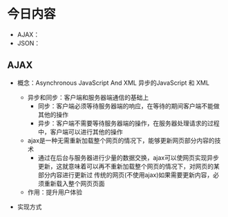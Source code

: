 # 今日内容
- AJAX：
- JSON： 

## AJAX
- 概念：Asynchronous JavaScript And XML    异步的JavaScript 和 XML
    - 异步和同步：客户端和服务器端通信的基础上
        - 同步：客户端必须等待服务器端的响应，在等待的期间客户端不能做其他的操作
        - 异步：客户端不需要等待服务器端的操作，在服务器处理请求的过程中，客户端可以进行其他的操作
    - ajax是一种无需重新加载整个网页的情况下，能够更新网页部分内容的技术
        - 通过在后台与服务器进行少量的数据交换，ajax可以使网页实现异步更新，这就意味着可以再不重新加载整个网页的情况下，对网页的某部分内容进行更新过
        传统的网页(不使用ajax)如果需要更新内容，必须重新载入整个网页页面
    - 作用：提升用户体验

- 实现方式
